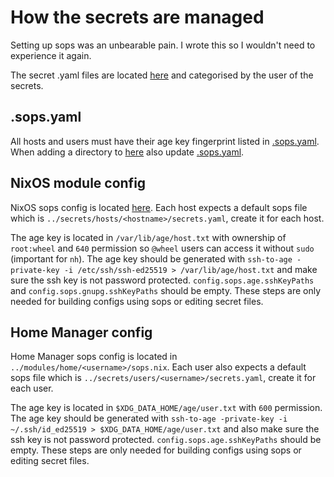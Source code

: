 # How the secrets are managed

Setting up sops was an unbearable pain. I wrote this so I wouldn't need to experience it again.

The secret .yaml files are located [here] and categorised by the user of the secrets.

## .sops.yaml

All hosts and users must have their age key fingerprint listed in [.sops.yaml]. When adding a
directory to [here] also update [.sops.yaml].

## NixOS module config

NixOS sops config is located [here](../config/nixos/sops.nix). Each host expects a default sops file
which is `../secrets/hosts/<hostname>/secrets.yaml`, create it for each host.

The age key is located in `/var/lib/age/host.txt` with ownership of `root:wheel` and `640`
permission so `@wheel` users can access it without `sudo` (important for `nh`). The age key should
be generated with `ssh-to-age -private-key -i /etc/ssh/ssh-ed25519 > /var/lib/age/host.txt` and make
sure the ssh key is not password protected. `config.sops.age.sshKeyPaths` and
`config.sops.gnupg.sshKeyPaths` should be empty. These steps are only needed for building configs
using sops or editing secret files.

## Home Manager config

Home Manager sops config is located in `../modules/home/<username>/sops.nix`. Each user also expects
a default sops file which is `../secrets/users/<username>/secrets.yaml`, create it for each user.

The age key is located in `$XDG_DATA_HOME/age/user.txt` with `600` permission. The age key should be
generated with `ssh-to-age -private-key -i ~/.ssh/id_ed25519 > $XDG_DATA_HOME/age/user.txt` and also
make sure the ssh key is not password protected. `config.sops.age.sshKeyPaths` should be empty.
These steps are only needed for building configs using sops or editing secret files.

[here]: ../secrets
[.sops.yaml]: ../.sops.yaml
